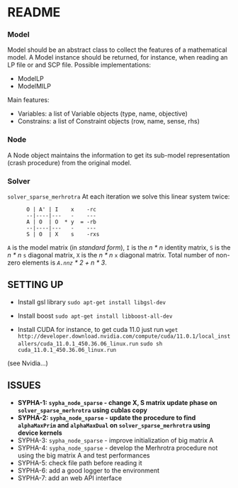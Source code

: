 # README #

### Model ###

Model should be an abstract class to collect the features of a mathematical model. A Model instance
should be returned, for instance, when reading an LP file or and SCP file.
Possible implementations:
* ModelLP
* ModelMILP

Main features:
* Variables: a list of Variable objects (type, name, objective)
* Constrains: a list of Constraint objects (row, name, sense, rhs)

### Node ###

A Node object maintains the information to get its sub-model representation (crash procedure) from
the original model.

### Solver ###

`solver_sparse_merhrotra`
At each iteration we solve this linear system twice:

```
      O | A' | I    x    -rc
      --|----|---   -    ---
      A | O  | O  * y  = -rb
      --|----|---   -    ---
      S | O  | X    s    -rxs
```

`A` is the model matrix (in *standard form*), `I` is the *n * n* identity
matrix, `S` is the *n * n* `s` diagonal matrix, `X` is the *n * n* `x` diagonal matrix.
Total number of non-zero elements is *`A.nnz` * 2 + n * 3*.

## SETTING UP ##

* Install gsl library
`sudo apt-get install libgsl-dev`

* Install boost
`sudo apt-get install libboost-all-dev`

* Install CUDA
for instance, to get cuda 11.0 just run
`wget http://developer.download.nvidia.com/compute/cuda/11.0.1/local_installers/cuda_11.0.1_450.36.06_linux.run`
`sudo sh cuda_11.0.1_450.36.06_linux.run`

(see Nvidia...)


## ISSUES ##

* **SYPHA-1: `sypha_node_sparse` - change X, S matrix update phase on `solver_sparse_merhrotra` using cublas copy**
* **SYPHA-2: `sypha_node_sparse` - update the procedure to find `alphaMaxPrim` and `alphaMaxDual` on `solver_sparse_merhrotra` using device kernels**
* SYPHA-3: `sypha_node_sparse` - improve initialization of big matrix A
* SYPHA-4: `sypha_node_sparse` - develop the Merhrotra procedure not using the big matrix A and test performances
* SYPHA-5: check file path before reading it
* SYPHA-6: add a good logger to the environment
* SYPHA-7: add an web API interface